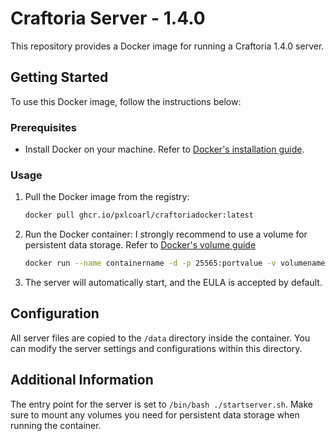 # Craftoria Server - 1.4.0

This repository provides a Docker image for running a Craftoria 1.4.0 server.

## Getting Started

To use this Docker image, follow the instructions below:

### Prerequisites

- Install Docker on your machine. Refer to [Docker's installation guide](https://docs.docker.com/get-docker/).
  
### Usage

1. Pull the Docker image from the registry:
   ```bash
   docker pull ghcr.io/pxlcoarl/craftoriadocker:latest
   ```
2. Run the Docker container:
   I strongly recommend to use a volume for persistent data storage. Refer to [Docker's volume guide](https://docs.docker.com/engine/storage/volumes/#create-and-manage-volumes)
   ```bash
   docker run --name containername -d -p 25565:portvalue -v volumename:/data ghcr.io/pxlcoarl/craftoriadocker:latest
   ```
3. The server will automatically start, and the EULA is accepted by default.

## Configuration

All server files are copied to the `/data` directory inside the container.
You can modify the server settings and configurations within this directory.

## Additional Information

The entry point for the server is set to `/bin/bash ./startserver.sh`.
Make sure to mount any volumes you need for persistent data storage when running the container.
